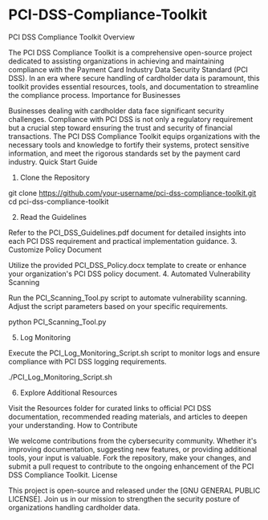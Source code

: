 # PCI-DSS-Compliance-Toolkit

PCI DSS Compliance Toolkit
Overview

The PCI DSS Compliance Toolkit is a comprehensive open-source project dedicated to assisting organizations in achieving and maintaining compliance with the Payment Card Industry Data Security Standard (PCI DSS). In an era where secure handling of cardholder data is paramount, this toolkit provides essential resources, tools, and documentation to streamline the compliance process.
Importance for Businesses

Businesses dealing with cardholder data face significant security challenges. Compliance with PCI DSS is not only a regulatory requirement but a crucial step toward ensuring the trust and security of financial transactions. The PCI DSS Compliance Toolkit equips organizations with the necessary tools and knowledge to fortify their systems, protect sensitive information, and meet the rigorous standards set by the payment card industry.
Quick Start Guide
1. Clone the Repository

git clone https://github.com/your-username/pci-dss-compliance-toolkit.git
cd pci-dss-compliance-toolkit

2. Read the Guidelines

Refer to the PCI_DSS_Guidelines.pdf document for detailed insights into each PCI DSS requirement and practical implementation guidance.
3. Customize Policy Document

Utilize the provided PCI_DSS_Policy.docx template to create or enhance your organization's PCI DSS policy document.
4. Automated Vulnerability Scanning

Run the PCI_Scanning_Tool.py script to automate vulnerability scanning. Adjust the script parameters based on your specific requirements. 

python PCI_Scanning_Tool.py

5. Log Monitoring

Execute the PCI_Log_Monitoring_Script.sh script to monitor logs and ensure compliance with PCI DSS logging requirements.

./PCI_Log_Monitoring_Script.sh

6. Explore Additional Resources

Visit the Resources folder for curated links to official PCI DSS documentation, recommended reading materials, and articles to deepen your understanding.
How to Contribute

We welcome contributions from the cybersecurity community. Whether it's improving documentation, suggesting new features, or providing additional tools, your input is valuable. Fork the repository, make your changes, and submit a pull request to contribute to the ongoing enhancement of the PCI DSS Compliance Toolkit.
License

This project is open-source and released under the [GNU GENERAL PUBLIC LICENSE]. Join us in our mission to strengthen the security posture of organizations handling cardholder data.
